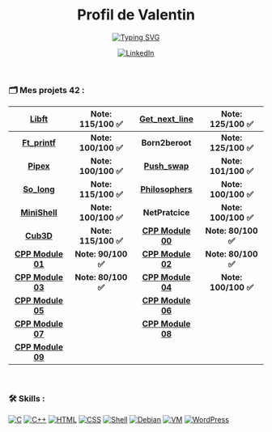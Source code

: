 <h1 align="center">Profil de Valentin</h1>

<p align="center">
  <a href="https://git.io/typing-svg"><img src="https://readme-typing-svg.demolab.com?font=Fira+Code&weight=700&duration=5&pause=1700&color=74F724&center=true&width=435&lines=Étudiant+42+%F0%9F%A7%91%E2%80%8D%F0%9F%8E%93;Fan de Star Wars+%F0%9F%AA%90;Passionné de jeux vidéo+%F0%9F%8E%AE" alt="Typing SVG" /></a>
</p>

<p align="center">
  <a href="https://www.linkedin.com/in/loth-valentin-50378a231/">
    <img src="https://img.shields.io/badge/LinkedIn-0077B5?style=for-the-badge&logo=linkedin&logoColor=white" alt="LinkedIn">
  </a>
</p>

</br>
<h3>🗂 Mes projets 42 :</h3>

| **[Libft](https://github.com/El-cmd/libft)** | **Note: 115/100 ✅** | **[Get_next_line](https://github.com/El-cmd/get_next_line)** | **Note: 125/100 ✅** |
| :------------: | :------------: | :------------: | :------------: |
| **[Ft_printf](https://github.com/El-cmd/ft_printf)** | **Note: 100/100 ✅** | **Born2beroot** | **Note: 125/100 ✅** |
| **[Pipex](https://github.com/El-cmd/Pipex)** | **Note: 100/100 ✅** | **[Push_swap](https://github.com/El-cmd/Push_Swap-2.0)** | **Note: 101/100 ✅** |
| **[So_long](https://github.com/El-cmd/So_long)** | **Note: 115/100 ✅** | **[Philosophers](https://github.com/El-cmd/Philosopher)** | **Note: 100/100 ✅** |
| **[MiniShell](https://github.com/El-cmd/My_MiniShell)** | **Note: 100/100 ✅** | **NetPratcice** | **Note: 100/100 ✅** |
| **[Cub3D](https://github.com/El-cmd/Cub3D)** | **Note: 115/100 ✅** | **[CPP Module 00](https://github.com/El-cmd/PiscineCPP)** | **Note: 80/100 ✅** |
| **[CPP Module 01](https://github.com/El-cmd/PiscineCPP)** | **Note: 90/100 ✅** | **[CPP Module 02](https://github.com/El-cmd/PiscineCPP)** | **Note: 80/100 ✅** |
| **[CPP Module 03](https://github.com/El-cmd/PiscineCPP)** | **Note: 80/100 ✅** | **[CPP Module 04](https://github.com/El-cmd/PiscineCPP)** | **Note: 100/100 ✅** |
| **[CPP Module 05](https://github.com/El-cmd/PiscineCPP)** | | **[CPP Module 06](https://github.com/El-cmd/PiscineCPP)** |
| **[CPP Module 07](https://github.com/El-cmd/PiscineCPP)** | | **[CPP Module 08](https://github.com/El-cmd/PiscineCPP)** |
| **[CPP Module 09](https://github.com/El-cmd/PiscineCPP)** | |
</br>


<h3>🛠 Skills :</h3>

[![C](https://img.shields.io/badge/C-00599C?style=for-the-badge&logo=c&logoColor=white)](https://fr.wikipedia.org/wiki/C_(langage))
[![C++](https://img.shields.io/badge/C++-00599C?style=for-the-badge&logo=c%2B%2B&logoColor=white)](https://fr.wikipedia.org/wiki/C%2B%2B)
[![HTML](https://img.shields.io/badge/HTML-239120?style=for-the-badge&logo=html5&logoColor=white)](https://developer.mozilla.org/fr/docs/Web/HTML)
[![CSS](https://img.shields.io/badge/CSS-239120?style=for-the-badge&logo=css3&logoColor=white)](https://developer.mozilla.org/fr/docs/Web/CSS)
[![Shell](https://img.shields.io/badge/Shell-5391FE?style=for-the-badge&logo=gnu-bash&logoColor=white)](https://fr.wikipedia.org/wiki/Bash_(interpr%C3%A9teur_de_commandes))
[![Debian](https://img.shields.io/badge/Debian-A80030?style=for-the-badge&logo=debian&logoColor=white)](https://www.debian.org/)
[![VM](https://img.shields.io/badge/Machines%20virtuelles-183A61?style=for-the-badge&logo=virtualbox&logoColor=white)](https://www.virtualbox.org/)
[![WordPress](https://img.shields.io/badge/WordPress-21759B?style=for-the-badge&logo=wordpress&logoColor=white)](https://fr.wordpress.org/)



